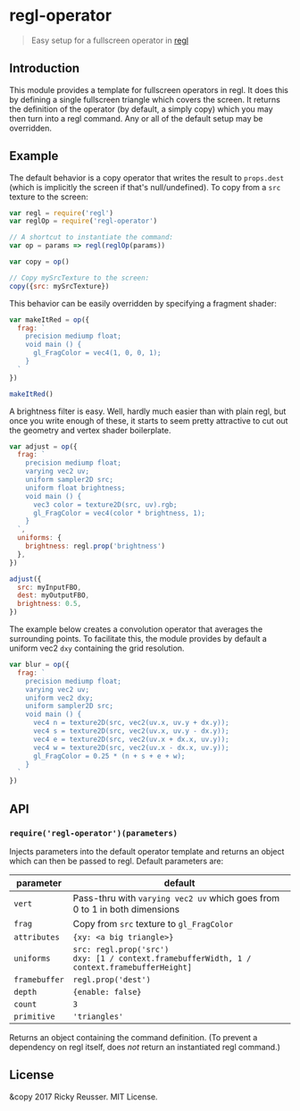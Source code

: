 # regl-operator

> Easy setup for a fullscreen operator in [regl](https://github.com/regl-project/regl)

## Introduction

This module provides a template for fullscreen operators in regl. It does this by defining a single fullscreen triangle which covers the screen. It returns the definition of the operator (by default, a simply copy) which you may then turn into a regl command. Any or all of the default setup may be overridden.

## Example

The default behavior is a copy operator that writes the result to `props.dest` (which is implicitly the screen if that's null/undefined). To copy from a `src` texture to the screen:

```javascript
var regl = require('regl')
var reglOp = require('regl-operator')

// A shortcut to instantiate the command:
var op = params => regl(reglOp(params))

var copy = op()

// Copy mySrcTexture to the screen:
copy({src: mySrcTexture})
```

This behavior can be easily overridden by specifying a fragment shader:

```javascript
var makeItRed = op({
  frag: `
    precision mediump float;
    void main () {
      gl_FragColor = vec4(1, 0, 0, 1);
    }
  `
})

makeItRed()
```

A brightness filter is easy. Well, hardly much easier than with plain regl, but once you write enough of these, it starts to seem pretty attractive to cut out the geometry and vertex shader boilerplate.

```javascript
var adjust = op({
  frag: `
    precision mediump float;
    varying vec2 uv;
    uniform sampler2D src;
    uniform float brightness;
    void main () {
      vec3 color = texture2D(src, uv).rgb;
      gl_FragColor = vec4(color * brightness, 1);
    }
  `,
  uniforms: {
    brightness: regl.prop('brightness')
  },
})

adjust({
  src: myInputFBO,
  dest: myOutputFBO,
  brightness: 0.5,
})
```

The example below creates a convolution operator that averages the surrounding points. To facilitate this, the module provides by default a uniform vec2 `dxy` containing the grid resolution.

```javascript
var blur = op({
  frag: `
    precision mediump float;
    varying vec2 uv;
    uniform vec2 dxy;
    uniform sampler2D src;
    void main () {
      vec4 n = texture2D(src, vec2(uv.x, uv.y + dx.y));
      vec4 s = texture2D(src, vec2(uv.x, uv.y - dx.y));
      vec4 e = texture2D(src, vec2(uv.x + dx.x, uv.y));
      vec4 w = texture2D(src, vec2(uv.x - dx.x, uv.y));
      gl_FragColor = 0.25 * (n + s + e + w);
    }
  `
})
```

## API

### `require('regl-operator')(parameters)`

Injects parameters into the default operator template and returns an object which can then be passed to regl. Default parameters are:

|parameter|default|
|----|----|
| `vert` | Pass-thru with `varying vec2 uv` which goes from 0 to 1 in both dimensions |
| `frag` | Copy from `src` texture to `gl_FragColor` |
| `attributes` | `{xy: <a big triangle>}` |
| `uniforms` | `src: regl.prop('src')` <br> `dxy: [1 / context.framebufferWidth, 1 / context.framebufferHeight]` |
| `framebuffer` | `regl.prop('dest')` |
| `depth` | `{enable: false}` |
| `count` | `3` |
| `primitive` | `'triangles'` |

Returns an object containing the command definition. (To prevent a dependency on regl itself, does *not* return an instantiated regl command.)

## License

&copy 2017 Ricky Reusser. MIT License.
